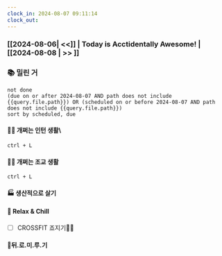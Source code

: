```yaml
---
clock_in: 2024-08-07 09:11:14
clock_out: 
---
```

### [[2024-08-06| <<]] | **Today is Acctidentally Awesome!** | [[2024-08-08 | >> ]]

### 📚 밀린 거
```tasks
not done 
(due on or after 2024-08-07 AND path does not include {{query.file.path}}) OR (scheduled on or before 2024-08-07 AND path does not include {{query.file.path}})
sort by scheduled, due
```

#### 🤦‍♂️ 개쩌는 인턴 생활\
`ctrl + L`

#### 👨‍🏫 개쩌는 조교 생활
`ctrl + L`

#### 🏭 생산적으로 살기

#### 🍻 Relax & Chill 
- [ ] CROSSFIT 죠지기🏋️‍♀️


#### 💨뒤.로.미.루.기
